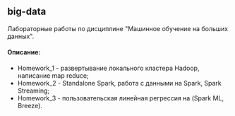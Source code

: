 ## big-data

Лабораторные работы по дисциплине "Машинное обучение на больших данных".

#### Описание:
+ Homework_1 - развертывание локального кластера Hadoop, написание map reduce;
+ Homework_2 - Standalone Spark, работа с данными на Spark, Spark Streaming;
+ Homework_3 - пользовательская линейная регрессия на (Spark ML, Breeze).

